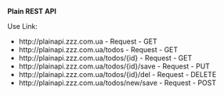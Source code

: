 <p><b>Plain REST API</b></p>
<p>Use Link:</p>
<ul>
  <li>http://plainapi.zzz.com.ua                 - Request - GET</li>
  <li>http://plainapi.zzz.com.ua/todos           - Request - GET</li>
  <li>http://plainapi.zzz.com.ua/todos/{id}      - Request - GET</li>
  <li>http://plainapi.zzz.com.ua/todos/{id}/save - Request - PUT</li>
  <li>http://plainapi.zzz.com.ua/todos/{id}/del  - Request - DELETE</li>
  <li>http://plainapi.zzz.com.ua/todos/new/save  - Request - POST</li>
 </ul>
